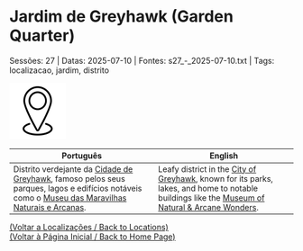 
# Jardim de Greyhawk (Garden Quarter)

Sessões: 27 | Datas: 2025-07-10 | Fontes: s27_-_2025-07-10.txt | Tags: localizacao, jardim, distrito

![Jardim de Greyhawk](blank.png)

| Português | English |
|-----------|---------|
| Distrito verdejante da [Cidade de Greyhawk](cidade_de_greyhawk.md), famoso pelos seus parques, lagos e edifícios notáveis como o [Museu das Maravilhas Naturais e Arcanas](museu_das_maravilhas_naturais_e_arcanas_de_greyhawk.md). | Leafy district in the [City of Greyhawk](cidade_de_greyhawk.md), known for its parks, lakes, and home to notable buildings like the [Museum of Natural & Arcane Wonders](museu_das_maravilhas_naturais_e_arcanas_de_greyhawk.md). |

[(Voltar a Localizações / Back to Locations)](localizacoes.md)  
[(Voltar à Página Inicial / Back to Home Page)](home.md)



















